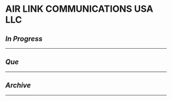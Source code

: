 # AIR LINK COMMUNICATIONS USA LLC

## *In Progress*

--------------------

## *Que*

-----------------------------------
## *Archive*

-----------------------------------

